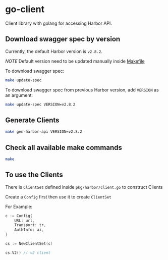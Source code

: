 # go-client
Client library with golang for accessing Harbor API.

## Download swagger spec by version

Currently, the default Harbor version is `v2.8.2`.

*NOTE* Default version need to be updated manually inside [Makefile](Makefile)

To download swagger spec:

```sh
make update-spec
```

To download swagger spec from previous Harbor version, add `VERSION` as an argument:

```sh
make update-spec VERSION=v2.8.2
```

## Generate Clients

```sh
make gen-harbor-api VERSION=v2.8.2
```

## Check all available make commands

```sh
make
```

## To use the Clients

There is `ClientSet` defined inside `pkg/harbor/client.go` to construct Clients

Create a `Config` first then use it to create `ClientSet`

For Example:

```go
c := Config{
	URL: url,
	Transport: tr,
	AuthInfo: ai,
}

cs := NewClientSet(c)

cs.V2() // v2 client
```
